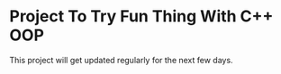 # Project To Try Fun Thing With C++ OOP
This project will get updated regularly for the next few days.